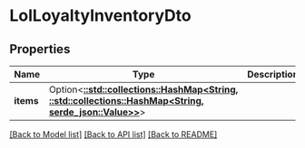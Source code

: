 # LolLoyaltyInventoryDto

## Properties

Name | Type | Description | Notes
------------ | ------------- | ------------- | -------------
**items** | Option<[**::std::collections::HashMap<String, ::std::collections::HashMap<String, serde_json::Value>>**](map.md)> |  | [optional]

[[Back to Model list]](../README.md#documentation-for-models) [[Back to API list]](../README.md#documentation-for-api-endpoints) [[Back to README]](../README.md)



